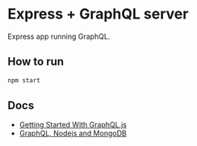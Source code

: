 # Express + GraphQL server

Express app running GraphQL.

## How to run

```bash
npm start
```

## Docs

- [Getting Started With GraphQL.js](https://graphql.org/graphql-js/)
- [GraphQL, Nodejs and MongoDB](https://graphql.org/graphql-js/)
